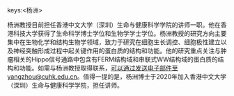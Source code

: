 keys:<杨洲>


杨洲教授目前担任香港中文大学（深圳）生命与健康科学学院的讲师一职。他在香港科技大学获得了生命科学博士学位和生物学学士学位。杨洲教授的研究方向主要集中在生物化学和结构生物学领域，致力于研究在细胞生长调控、细胞极性建立以及神经突触形成过程中起关键作用的蛋白质的结构和功能。他的研究重点关注与肿瘤相关的Hippo信号通路中包含有FERM结构域和串联式WW结构域的蛋白质的结构和功能。如需与杨洲教授取得联系，可以通过发送电子邮件至yangzhou@cuhk.edu.cn。值得一提的是，杨洲博士于2020年加入香港中文大学（深圳）生命与健康科学学院，担任讲师。